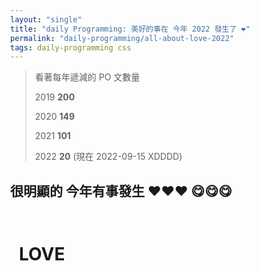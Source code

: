 ```yaml
---
layout: "single"
title: "daily Programming: 美好的事在 今年 2022 發生了 ❤️"
permalink: "daily-programming/all-about-love-2022"
tags: daily-programming css
---
```


> 看著每年遞減的 PO 文數量
>
> 2019 **200**
>
> 2020 **149**
> 
> 2021 **101**
>
> 2022 **20** (現在 2022-09-15 XDDDD)

## 很明顯的 今年有事發生  ❤️❤️❤️ 😋😋😋


<style>
    body {
  margin: 0;
}

#heart-container {
  height: 100vh;
  padding: 1em;
  box-sizing: border-box;
  display: flex;
  flex-wrap: wrap;
  overflow: hidden;
}
.heart {
  background-color: red;
  display: inline-block;
  height: 30px;
  margin: 0 10px;
  position: relative;
  top: 0;
  transform: rotate(-45deg);
  width: 30px;
}

.heart:before,
.heart:after {
  content: "";
  background-color: red;
  border-radius: 50%;
  height: 30px;
  position: absolute;
  width: 30px;
}

.heart:before {
  top: -15px;
  left: 0;
}

.heart:after {
  left: 15px;
  top: 0;
}

@keyframes float {
  from {transform: translateY(100vh);
  opacity: 1;}
  to {transform: translateY(-300vh);
  opacity: 0;}
}
</style>

<script>
function random(num) {
  return Math.floor(Math.random()*num)
}

function getRandomStyles() {
  var r = random(255);
  var g = random(255);
  var b = random(255);
  var mt = random(200);
  var ml = random(50);
  var dur = random(5)+5;
  return `
  margin: ${mt}px 0 0 ${ml}px;
  animation: float ${dur}s ease-in infinite
  `
}

function createBalloons(num) {
  var heartContainer = document.getElementById("heart-container")
  for (var i = num; i > 0; i--) {
  var heart = document.createElement("div");
  heart.className = "heart";
  heart.style.cssText = getRandomStyles();           
  heartContainer.append(heart);
  }
}

window.onload = function() {
  createBalloons(100);
}

</script>

<div id="heart-container">
<h1 > LOVE</h1>
</div>

### 怎麼寫的

~~~html
<style>
    body {
  margin: 0;
}

#heart-container {
  height: 100vh;
  padding: 1em;
  box-sizing: border-box;
  display: flex;
  flex-wrap: wrap;
  overflow: hidden;
}
.heart {
  background-color: red;
  display: inline-block;
  height: 30px;
  margin: 0 10px;
  position: relative;
  top: 0;
  transform: rotate(-45deg);
  width: 30px;
}

.heart:before,
.heart:after {
  content: "";
  background-color: red;
  border-radius: 50%;
  height: 30px;
  position: absolute;
  width: 30px;
}

.heart:before {
  top: -15px;
  left: 0;
}

.heart:after {
  left: 15px;
  top: 0;
}

@keyframes float {
  from {transform: translateY(100vh);
  opacity: 1;}
  to {transform: translateY(-300vh);
  opacity: 0;}
}
</style>

<script>
function random(num) {
  return Math.floor(Math.random()*num)
}

function getRandomStyles() {
  var r = random(255);
  var g = random(255);
  var b = random(255);
  var mt = random(200);
  var ml = random(50);
  var dur = random(5)+5;
  return `
  margin: ${mt}px 0 0 ${ml}px;
  animation: float ${dur}s ease-in infinite
  `
}

function createBalloons(num) {
  var heartContainer = document.getElementById("heart-container")
  for (var i = num; i > 0; i--) {
  var heart = document.createElement("div");
  heart.className = "heart";
  heart.style.cssText = getRandomStyles();           
  heartContainer.append(heart);
  }
}

window.onload = function() {
  createBalloons(100);
}

</script>

<div id="heart-container">
<h1 > LOVE</h1>
</div>

~~~

## Reference

[Floating Balloons](https://codepen.io/Jemimaabu/pen/vYEYdOy){:target="_blank"}
[I Heart CSS](https://css-tricks.com/hearts-in-html-and-css/){:target="_blank"}